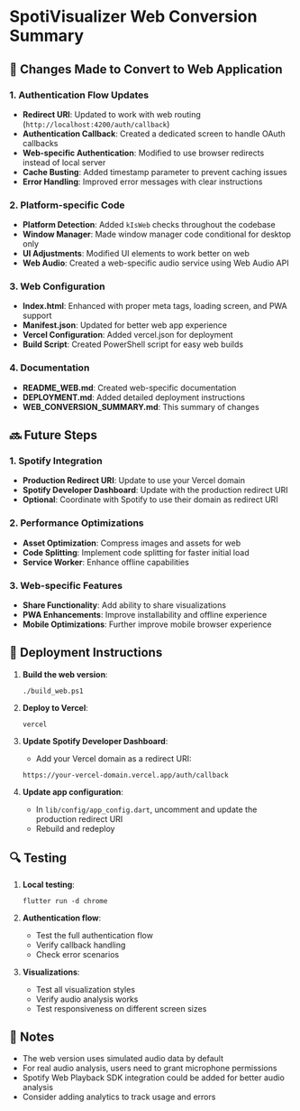 # SpotiVisualizer Web Conversion Summary

## 🔄 Changes Made to Convert to Web Application

### 1. Authentication Flow Updates

- **Redirect URI**: Updated to work with web routing (`http://localhost:4200/auth/callback`)
- **Authentication Callback**: Created a dedicated screen to handle OAuth callbacks
- **Web-specific Authentication**: Modified to use browser redirects instead of local server
- **Cache Busting**: Added timestamp parameter to prevent caching issues
- **Error Handling**: Improved error messages with clear instructions

### 2. Platform-specific Code

- **Platform Detection**: Added `kIsWeb` checks throughout the codebase
- **Window Manager**: Made window manager code conditional for desktop only
- **UI Adjustments**: Modified UI elements to work better on web
- **Web Audio**: Created a web-specific audio service using Web Audio API

### 3. Web Configuration

- **Index.html**: Enhanced with proper meta tags, loading screen, and PWA support
- **Manifest.json**: Updated for better web app experience
- **Vercel Configuration**: Added vercel.json for deployment
- **Build Script**: Created PowerShell script for easy web builds

### 4. Documentation

- **README_WEB.md**: Created web-specific documentation
- **DEPLOYMENT.md**: Added detailed deployment instructions
- **WEB_CONVERSION_SUMMARY.md**: This summary of changes

## 🔜 Future Steps

### 1. Spotify Integration

- **Production Redirect URI**: Update to use your Vercel domain
- **Spotify Developer Dashboard**: Update with the production redirect URI
- **Optional**: Coordinate with Spotify to use their domain as redirect URI

### 2. Performance Optimizations

- **Asset Optimization**: Compress images and assets for web
- **Code Splitting**: Implement code splitting for faster initial load
- **Service Worker**: Enhance offline capabilities

### 3. Web-specific Features

- **Share Functionality**: Add ability to share visualizations
- **PWA Enhancements**: Improve installability and offline experience
- **Mobile Optimizations**: Further improve mobile browser experience

## 🚀 Deployment Instructions

1. **Build the web version**:
   ```
   ./build_web.ps1
   ```

2. **Deploy to Vercel**:
   ```
   vercel
   ```

3. **Update Spotify Developer Dashboard**:
   - Add your Vercel domain as a redirect URI:
   ```
   https://your-vercel-domain.vercel.app/auth/callback
   ```

4. **Update app configuration**:
   - In `lib/config/app_config.dart`, uncomment and update the production redirect URI
   - Rebuild and redeploy

## 🔍 Testing

1. **Local testing**:
   ```
   flutter run -d chrome
   ```

2. **Authentication flow**:
   - Test the full authentication flow
   - Verify callback handling
   - Check error scenarios

3. **Visualizations**:
   - Test all visualization styles
   - Verify audio analysis works
   - Test responsiveness on different screen sizes

## 📝 Notes

- The web version uses simulated audio data by default
- For real audio analysis, users need to grant microphone permissions
- Spotify Web Playback SDK integration could be added for better audio analysis
- Consider adding analytics to track usage and errors